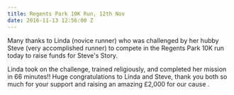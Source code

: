 ```yaml
---
title: Regents Park 10K Run, 12th Nov
date: 2016-11-13 12:56:00 Z
---
```


Many thanks to Linda (novice runner) who was challenged by her hubby Steve (very accomplished runner) to compete in the Regents Park 10K run today to raise funds for Steve's Story.

Linda took on the challenge, trained religiously, and completed her mission in 66 minutes!!  Huge congratulations to Linda and Steve, thank you both so much for your support and raising an amazing £2,000 for our cause .